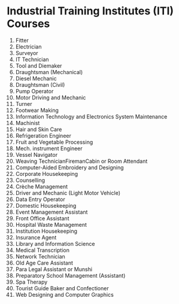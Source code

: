 # Industrial Training Institutes (ITI) Courses

1. Fitter
2. Electrician
3. Surveyor
4. IT Technician
5. Tool and Diemaker
6. Draughtsman (Mechanical)
7. Diesel Mechanic
8. Draughtsman (Civil)
9. Pump Operator
10. Motor Driving and Mechanic
11. Turner
12. Footwear Making
13. Information Technology and Electronics System Maintenance
14. Machinist
15. Hair and Skin Care
16. Refrigeration Engineer
17. Fruit and Vegetable Processing
18. Mech. instrument Engineer
19. Vessel Navigator
20. Weaving TechnicianFiremanCabin or Room Attendant
21. Computer-Aided Embroidery and Designing
22. Corporate Housekeeping
23. Counselling
24. Crèche Management
25. Driver and Mechanic (Light Motor Vehicle)
26. Data Entry Operator
27. Domestic Housekeeping
28. Event Management Assistant
29. Front Office Assistant
30. Hospital Waste Management
31. Institution Housekeeping
32. Insurance Agent
33. Library and Information Science
34. Medical Transcription
35. Network Technician
36. Old Age Care Assistant
37. Para Legal Assistant or Munshi
38. Preparatory School Management (Assistant)
39. Spa Therapy
40. Tourist Guide Baker and Confectioner
41. Web Designing and Computer Graphics
